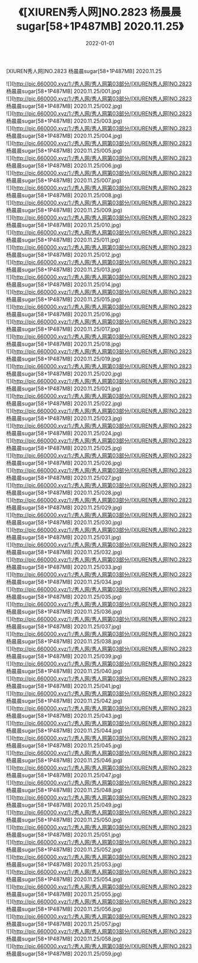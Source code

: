 ﻿---
layout: post
title:  《[XIUREN秀人网]NO.2823 杨晨晨sugar[58+1P487MB] 2020.11.25》
date:   2022-01-01
img: http://pic.660000.xyz/1:/秀人网/秀人网第03部分/[XIUREN秀人网]NO.2823 杨晨晨sugar[58+1P487MB] 2020.11.25/000.jpg
categories: [美女, 清纯, 唯美]
---

[XIUREN秀人网]NO.2823 杨晨晨sugar[58+1P487MB] 2020.11.25

 ![](http://pic.660000.xyz/1:/秀人网/秀人网第03部分/[XIUREN秀人网]NO.2823 杨晨晨sugar[58+1P487MB] 2020.11.25/001.jpg) <br>![](http://pic.660000.xyz/1:/秀人网/秀人网第03部分/[XIUREN秀人网]NO.2823 杨晨晨sugar[58+1P487MB] 2020.11.25/002.jpg) <br>![](http://pic.660000.xyz/1:/秀人网/秀人网第03部分/[XIUREN秀人网]NO.2823 杨晨晨sugar[58+1P487MB] 2020.11.25/003.jpg) <br>![](http://pic.660000.xyz/1:/秀人网/秀人网第03部分/[XIUREN秀人网]NO.2823 杨晨晨sugar[58+1P487MB] 2020.11.25/004.jpg) <br>![](http://pic.660000.xyz/1:/秀人网/秀人网第03部分/[XIUREN秀人网]NO.2823 杨晨晨sugar[58+1P487MB] 2020.11.25/005.jpg) <br>![](http://pic.660000.xyz/1:/秀人网/秀人网第03部分/[XIUREN秀人网]NO.2823 杨晨晨sugar[58+1P487MB] 2020.11.25/006.jpg) <br>![](http://pic.660000.xyz/1:/秀人网/秀人网第03部分/[XIUREN秀人网]NO.2823 杨晨晨sugar[58+1P487MB] 2020.11.25/007.jpg) <br>![](http://pic.660000.xyz/1:/秀人网/秀人网第03部分/[XIUREN秀人网]NO.2823 杨晨晨sugar[58+1P487MB] 2020.11.25/008.jpg) <br>![](http://pic.660000.xyz/1:/秀人网/秀人网第03部分/[XIUREN秀人网]NO.2823 杨晨晨sugar[58+1P487MB] 2020.11.25/009.jpg) <br>![](http://pic.660000.xyz/1:/秀人网/秀人网第03部分/[XIUREN秀人网]NO.2823 杨晨晨sugar[58+1P487MB] 2020.11.25/010.jpg) <br>![](http://pic.660000.xyz/1:/秀人网/秀人网第03部分/[XIUREN秀人网]NO.2823 杨晨晨sugar[58+1P487MB] 2020.11.25/011.jpg) <br>![](http://pic.660000.xyz/1:/秀人网/秀人网第03部分/[XIUREN秀人网]NO.2823 杨晨晨sugar[58+1P487MB] 2020.11.25/012.jpg) <br>![](http://pic.660000.xyz/1:/秀人网/秀人网第03部分/[XIUREN秀人网]NO.2823 杨晨晨sugar[58+1P487MB] 2020.11.25/013.jpg) <br>![](http://pic.660000.xyz/1:/秀人网/秀人网第03部分/[XIUREN秀人网]NO.2823 杨晨晨sugar[58+1P487MB] 2020.11.25/014.jpg) <br>![](http://pic.660000.xyz/1:/秀人网/秀人网第03部分/[XIUREN秀人网]NO.2823 杨晨晨sugar[58+1P487MB] 2020.11.25/015.jpg) <br>![](http://pic.660000.xyz/1:/秀人网/秀人网第03部分/[XIUREN秀人网]NO.2823 杨晨晨sugar[58+1P487MB] 2020.11.25/016.jpg) <br>![](http://pic.660000.xyz/1:/秀人网/秀人网第03部分/[XIUREN秀人网]NO.2823 杨晨晨sugar[58+1P487MB] 2020.11.25/017.jpg) <br>![](http://pic.660000.xyz/1:/秀人网/秀人网第03部分/[XIUREN秀人网]NO.2823 杨晨晨sugar[58+1P487MB] 2020.11.25/018.jpg) <br>![](http://pic.660000.xyz/1:/秀人网/秀人网第03部分/[XIUREN秀人网]NO.2823 杨晨晨sugar[58+1P487MB] 2020.11.25/019.jpg) <br>![](http://pic.660000.xyz/1:/秀人网/秀人网第03部分/[XIUREN秀人网]NO.2823 杨晨晨sugar[58+1P487MB] 2020.11.25/020.jpg) <br>![](http://pic.660000.xyz/1:/秀人网/秀人网第03部分/[XIUREN秀人网]NO.2823 杨晨晨sugar[58+1P487MB] 2020.11.25/021.jpg) <br>![](http://pic.660000.xyz/1:/秀人网/秀人网第03部分/[XIUREN秀人网]NO.2823 杨晨晨sugar[58+1P487MB] 2020.11.25/022.jpg) <br>![](http://pic.660000.xyz/1:/秀人网/秀人网第03部分/[XIUREN秀人网]NO.2823 杨晨晨sugar[58+1P487MB] 2020.11.25/023.jpg) <br>![](http://pic.660000.xyz/1:/秀人网/秀人网第03部分/[XIUREN秀人网]NO.2823 杨晨晨sugar[58+1P487MB] 2020.11.25/024.jpg) <br>![](http://pic.660000.xyz/1:/秀人网/秀人网第03部分/[XIUREN秀人网]NO.2823 杨晨晨sugar[58+1P487MB] 2020.11.25/025.jpg) <br>![](http://pic.660000.xyz/1:/秀人网/秀人网第03部分/[XIUREN秀人网]NO.2823 杨晨晨sugar[58+1P487MB] 2020.11.25/026.jpg) <br>![](http://pic.660000.xyz/1:/秀人网/秀人网第03部分/[XIUREN秀人网]NO.2823 杨晨晨sugar[58+1P487MB] 2020.11.25/027.jpg) <br>![](http://pic.660000.xyz/1:/秀人网/秀人网第03部分/[XIUREN秀人网]NO.2823 杨晨晨sugar[58+1P487MB] 2020.11.25/028.jpg) <br>![](http://pic.660000.xyz/1:/秀人网/秀人网第03部分/[XIUREN秀人网]NO.2823 杨晨晨sugar[58+1P487MB] 2020.11.25/029.jpg) <br>![](http://pic.660000.xyz/1:/秀人网/秀人网第03部分/[XIUREN秀人网]NO.2823 杨晨晨sugar[58+1P487MB] 2020.11.25/030.jpg) <br>![](http://pic.660000.xyz/1:/秀人网/秀人网第03部分/[XIUREN秀人网]NO.2823 杨晨晨sugar[58+1P487MB] 2020.11.25/031.jpg) <br>![](http://pic.660000.xyz/1:/秀人网/秀人网第03部分/[XIUREN秀人网]NO.2823 杨晨晨sugar[58+1P487MB] 2020.11.25/032.jpg) <br>![](http://pic.660000.xyz/1:/秀人网/秀人网第03部分/[XIUREN秀人网]NO.2823 杨晨晨sugar[58+1P487MB] 2020.11.25/033.jpg) <br>![](http://pic.660000.xyz/1:/秀人网/秀人网第03部分/[XIUREN秀人网]NO.2823 杨晨晨sugar[58+1P487MB] 2020.11.25/034.jpg) <br>![](http://pic.660000.xyz/1:/秀人网/秀人网第03部分/[XIUREN秀人网]NO.2823 杨晨晨sugar[58+1P487MB] 2020.11.25/035.jpg) <br>![](http://pic.660000.xyz/1:/秀人网/秀人网第03部分/[XIUREN秀人网]NO.2823 杨晨晨sugar[58+1P487MB] 2020.11.25/036.jpg) <br>![](http://pic.660000.xyz/1:/秀人网/秀人网第03部分/[XIUREN秀人网]NO.2823 杨晨晨sugar[58+1P487MB] 2020.11.25/037.jpg) <br>![](http://pic.660000.xyz/1:/秀人网/秀人网第03部分/[XIUREN秀人网]NO.2823 杨晨晨sugar[58+1P487MB] 2020.11.25/038.jpg) <br>![](http://pic.660000.xyz/1:/秀人网/秀人网第03部分/[XIUREN秀人网]NO.2823 杨晨晨sugar[58+1P487MB] 2020.11.25/039.jpg) <br>![](http://pic.660000.xyz/1:/秀人网/秀人网第03部分/[XIUREN秀人网]NO.2823 杨晨晨sugar[58+1P487MB] 2020.11.25/040.jpg) <br>![](http://pic.660000.xyz/1:/秀人网/秀人网第03部分/[XIUREN秀人网]NO.2823 杨晨晨sugar[58+1P487MB] 2020.11.25/041.jpg) <br>![](http://pic.660000.xyz/1:/秀人网/秀人网第03部分/[XIUREN秀人网]NO.2823 杨晨晨sugar[58+1P487MB] 2020.11.25/042.jpg) <br>![](http://pic.660000.xyz/1:/秀人网/秀人网第03部分/[XIUREN秀人网]NO.2823 杨晨晨sugar[58+1P487MB] 2020.11.25/043.jpg) <br>![](http://pic.660000.xyz/1:/秀人网/秀人网第03部分/[XIUREN秀人网]NO.2823 杨晨晨sugar[58+1P487MB] 2020.11.25/044.jpg) <br>![](http://pic.660000.xyz/1:/秀人网/秀人网第03部分/[XIUREN秀人网]NO.2823 杨晨晨sugar[58+1P487MB] 2020.11.25/045.jpg) <br>![](http://pic.660000.xyz/1:/秀人网/秀人网第03部分/[XIUREN秀人网]NO.2823 杨晨晨sugar[58+1P487MB] 2020.11.25/046.jpg) <br>![](http://pic.660000.xyz/1:/秀人网/秀人网第03部分/[XIUREN秀人网]NO.2823 杨晨晨sugar[58+1P487MB] 2020.11.25/047.jpg) <br>![](http://pic.660000.xyz/1:/秀人网/秀人网第03部分/[XIUREN秀人网]NO.2823 杨晨晨sugar[58+1P487MB] 2020.11.25/048.jpg) <br>![](http://pic.660000.xyz/1:/秀人网/秀人网第03部分/[XIUREN秀人网]NO.2823 杨晨晨sugar[58+1P487MB] 2020.11.25/049.jpg) <br>![](http://pic.660000.xyz/1:/秀人网/秀人网第03部分/[XIUREN秀人网]NO.2823 杨晨晨sugar[58+1P487MB] 2020.11.25/050.jpg) <br>![](http://pic.660000.xyz/1:/秀人网/秀人网第03部分/[XIUREN秀人网]NO.2823 杨晨晨sugar[58+1P487MB] 2020.11.25/051.jpg) <br>![](http://pic.660000.xyz/1:/秀人网/秀人网第03部分/[XIUREN秀人网]NO.2823 杨晨晨sugar[58+1P487MB] 2020.11.25/052.jpg) <br>![](http://pic.660000.xyz/1:/秀人网/秀人网第03部分/[XIUREN秀人网]NO.2823 杨晨晨sugar[58+1P487MB] 2020.11.25/053.jpg) <br>![](http://pic.660000.xyz/1:/秀人网/秀人网第03部分/[XIUREN秀人网]NO.2823 杨晨晨sugar[58+1P487MB] 2020.11.25/054.jpg) <br>![](http://pic.660000.xyz/1:/秀人网/秀人网第03部分/[XIUREN秀人网]NO.2823 杨晨晨sugar[58+1P487MB] 2020.11.25/055.jpg) <br>![](http://pic.660000.xyz/1:/秀人网/秀人网第03部分/[XIUREN秀人网]NO.2823 杨晨晨sugar[58+1P487MB] 2020.11.25/056.jpg) <br>![](http://pic.660000.xyz/1:/秀人网/秀人网第03部分/[XIUREN秀人网]NO.2823 杨晨晨sugar[58+1P487MB] 2020.11.25/057.jpg) <br>![](http://pic.660000.xyz/1:/秀人网/秀人网第03部分/[XIUREN秀人网]NO.2823 杨晨晨sugar[58+1P487MB] 2020.11.25/058.jpg) <br>![](http://pic.660000.xyz/1:/秀人网/秀人网第03部分/[XIUREN秀人网]NO.2823 杨晨晨sugar[58+1P487MB] 2020.11.25/059.jpg) <br>